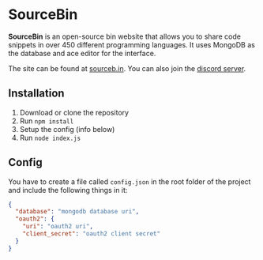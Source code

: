 # SourceBin
**SourceBin** is an open-source bin website that allows you to share code snippets in over 450 different programming languages.
It uses MongoDB as the database and ace editor for the interface.

The site can be found at [sourceb.in](https://sourceb.in). You can also join the [discord server](https://discord.gg/EkX2X2F).

## Installation
1. Download or clone the repository
2. Run `npm install`
3. Setup the config (info below)
3. Run `node index.js`

## Config
You have to create a file called `config.json` in the root folder of the project and include the following things in it:
```json
{
  "database": "mongodb database uri",
  "oauth2": {
    "uri": "oauth2 uri",
    "client_secret": "oauth2 client secret"
  }
}
```
